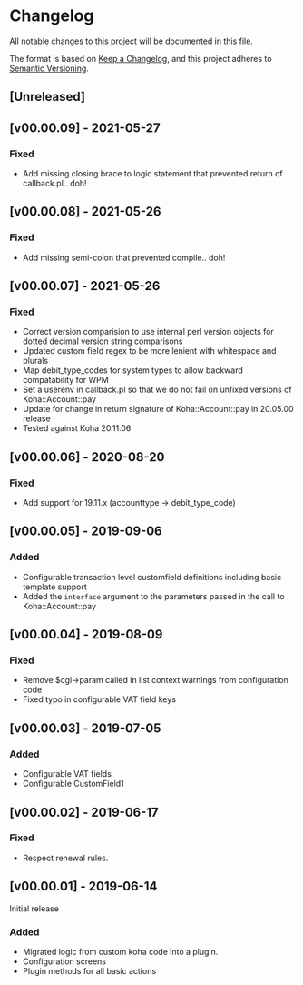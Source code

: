 # Changelog
All notable changes to this project will be documented in this file.

The format is based on [Keep a Changelog](https://keepachangelog.com/en/1.0.0/),
and this project adheres to [Semantic Versioning](https://semver.org/spec/v2.0.0.html).

## [Unreleased]

## [v00.00.09] - 2021-05-27

### Fixed
- Add missing closing brace to logic statement that prevented return of callback.pl.. doh!

## [v00.00.08] - 2021-05-26

### Fixed
- Add missing semi-colon that prevented compile.. doh!

## [v00.00.07] - 2021-05-26

### Fixed
- Correct version comparision to use internal perl version objects for dotted decimal version string comparisons
- Updated custom field regex to be more lenient with whitespace and plurals
- Map debit_type_codes for system types to allow backward compatability for WPM
- Set a userenv in callback.pl so that we do not fail on unfixed versions of Koha::Account::pay
- Update for change in return signature of Koha::Account::pay in 20.05.00 release
- Tested against Koha 20.11.06

## [v00.00.06] - 2020-08-20

### Fixed
- Add support for 19.11.x (accounttype -> debit_type_code)

## [v00.00.05] - 2019-09-06

### Added
- Configurable transaction level customfield definitions including basic template support
- Added the `interface` argument to the parameters passed in the call to Koha::Account::pay

## [v00.00.04] - 2019-08-09

### Fixed
- Remove $cgi->param called in list context warnings from configuration code
- Fixed typo in configurable VAT field keys

## [v00.00.03] - 2019-07-05

### Added
- Configurable VAT fields
- Configurable CustomField1

## [v00.00.02] - 2019-06-17

### Fixed
- Respect renewal rules.

## [v00.00.01] - 2019-06-14

Initial release

### Added
- Migrated logic from custom koha code into a plugin.
- Configuration screens
- Plugin methods for all basic actions


